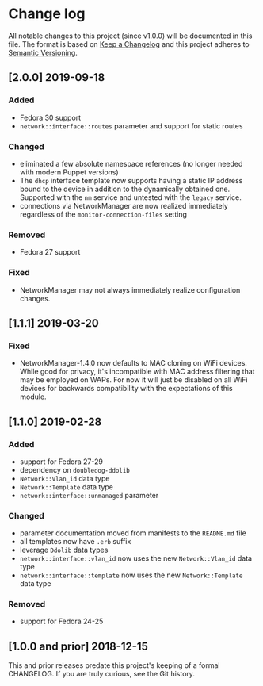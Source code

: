 <!--
This file is part of the doubledog-network Puppet module.
Copyright 2018-2019 John Florian
SPDX-License-Identifier: GPL-3.0-or-later

Template

## [VERSION] WIP
### Added
### Changed
### Deprecated
### Removed
### Fixed
### Security

-->

# Change log

All notable changes to this project (since v1.0.0) will be documented in this file.  The format is based on [Keep a Changelog](http://keepachangelog.com/en/1.0.0/) and this project adheres to [Semantic Versioning](http://semver.org).

## [2.0.0] 2019-09-18
### Added
- Fedora 30 support
- `network::interface::routes` parameter and support for static routes
### Changed
- eliminated a few absolute namespace references (no longer needed with modern Puppet versions)
- The `dhcp` interface template now supports having a static IP address bound to the device in addition to the dynamically obtained one.  Supported with the `nm` service and untested with the `legacy` service.
- connections via NetworkManager are now realized immediately regardless of the `monitor-connection-files` setting
### Removed
- Fedora 27 support
### Fixed
- NetworkManager may not always immediately realize configuration changes.

## [1.1.1] 2019-03-20
### Fixed
- NetworkManager-1.4.0 now defaults to MAC cloning on WiFi devices.  While good for privacy, it's incompatible with MAC address filtering that may be employed on WAPs.  For now it will just be disabled on all WiFi devices for backwards compatibility with the expectations of this module.

## [1.1.0] 2019-02-28
### Added
- support for Fedora 27-29
- dependency on `doubledog-ddolib`
- `Network::Vlan_id` data type
- `Network::Template` data type
- `network::interface::unmanaged` parameter
### Changed
- parameter documentation moved from manifests to the `README.md` file
- all templates now have `.erb` suffix
- leverage `Ddolib` data types
- `network::interface::vlan_id` now uses the new `Network::Vlan_id` data type
- `network::interface::template` now uses the new `Network::Template` data type
### Removed
- support for Fedora 24-25

## [1.0.0 and prior] 2018-12-15

This and prior releases predate this project's keeping of a formal CHANGELOG.  If you are truly curious, see the Git history.
